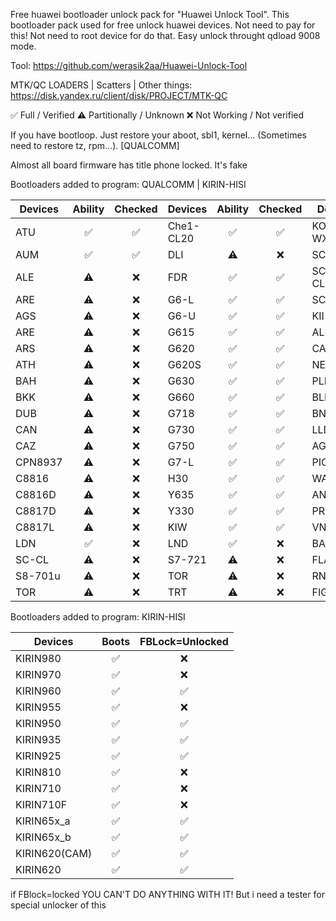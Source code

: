 Free huawei bootloader unlock pack for "Huawei Unlock Tool". This bootloader pack used for free unlock huawei devices. Not need to pay for this! Not need to root device for do that. Easy unlock throught qdload 9008 mode.

Tool: https://github.com/werasik2aa/Huawei-Unlock-Tool

MTK/QC LOADERS | Scatters | Other things: https://disk.yandex.ru/client/disk/PROJECT/MTK-QC

✅ Full / Verified
⚠️ Partitionally / Unknown
❌ Not Working / Not verified

If you have bootloop. Just restore your aboot, sbl1, kernel... (Sometimes need to restore tz, rpm...). [QUALCOMM]

Almost all board firmware has title phone locked. It's fake

Bootloaders added to program: QUALCOMM | KIRIN-HISI

| Devices       | Ability | Checked | Devices    | Ability | Checked | Devices     | Ability | Checked | Devices     | Ability | Checked |
| ------------- | :-----: | :-----: | ---------- | :-----: | :-----: | ----------- | :-----: | :---:   | ----------- | :-----: | :----:  |
| ATU           |   ✅   |  ✅  | Che1-CL20     |   ✅   |  ✅  | KOB-WXX        |   ⚠️   |  ❌  | FIG            |   ✅   |  ✅  |
| AUM           |   ✅   |  ✅  | DLI           |   ⚠️   |  ❌  | SCC-UXX        |   ⚠️   |  ❌  | PE             |   ✅   |  ✅  |
| ALE           |   ⚠️   |  ❌  | FDR           |   ✅   |  ✅  | SCL-CLXX       |   ⚠️   |  ❌  | PLK            |   ✅   |  ✅  |
| ARE           |   ⚠️   |  ❌  | G6-L          |   ✅   |  ✅  | SCL-L01        |   ⚠️   |  ❌  | GRA            |   ✅   |  ✅  |
| AGS           |   ⚠️   |  ❌  | G6-U          |   ✅   |  ✅  | KII-L21        |   ⚠️   |  ❌  | DUK            |   ✅   |  ✅  |
| ARE           |   ⚠️   |  ❌  | G615          |   ✅   |  ✅  | ALE_KIRIN      |   ✅   |  ✅  | FRD            |   ✅   |  ✅  |
| ARS           |   ⚠️   |  ❌  | G620          |   ✅   |  ✅  | CAM            |   ✅   |  ✅  | EVA            |   ✅   |  ✅  |
| ATH           |   ⚠️   |  ❌  | G620S         |   ✅   |  ✅  | NEM            |   ✅   |  ✅  | STF            |   ✅   |  ✅  |
| BAH           |   ⚠️   |  ❌  | G630          |   ✅   |  ✅  | PLK            |   ✅   |  ✅  | LON            |   ✅   |  ✅  |
| BKK           |   ⚠️   |  ❌  | G660          |   ✅   |  ✅  | BLN            |   ✅   |  ✅  | MHA            |   ✅   |  ✅  |
| DUB           |   ⚠️   |  ❌  | G718          |   ✅   |  ✅  | BND            |   ✅   |  ✅  | CMR            |   ✅   |  ✅  |
| CAN           |   ⚠️   |  ❌  | G730          |   ✅   |  ✅  | LLD            |   ✅   |  ✅  | HWI            |   ✅   |  ✅  |
| CAZ           |   ⚠️   |  ❌  | G750          |   ✅   |  ✅  | AGS2           |   ✅   |  ✅  | VTR            |   ✅   |  ✅  |
| CPN8937       |   ⚠️   |  ❌  | G7-L          |   ✅   |  ✅  | PIC            |   ✅   |  ✅  | SNE            |   ✅   |  ✅  |
| C8816         |   ⚠️   |  ❌  | H30           |   ✅   |  ✅  | WAS            |   ✅   |  ✅  | CLT            |   ❌   |  ✅  |
| C8816D        |   ⚠️   |  ❌  | Y635          |   ✅   |  ✅  | ANE            |   ✅   |  ✅  | MT2-L          |   ✅   |  ✅  |
| C8817D        |   ⚠️   |  ❌  | Y330          |   ✅   |  ✅  | PRA            |   ✅   |  ✅  | G760           |   ✅   |  ✅  |
| C8817L        |   ⚠️   |  ❌  | KIW           |   ✅   |  ✅  | VNS            |   ✅   |  ✅  |
| LDN           |   ✅   |  ❌  | LND           |   ✅   |  ❌  | BAH2           |   ✅   |  ✅  |
| SC-CL         |   ⚠️   |  ❌  | S7-721        |   ⚠️   |  ❌  | FLA            |   ✅   |  ✅  |
| S8-701u       |   ⚠️   |  ❌  | TOR           |   ⚠️   |  ❌  | RNE            |   ✅   |  ✅  |
| TOR           |   ⚠️   |  ❌  | TRT           |   ⚠️   |  ❌  | FIG            |   ✅   |  ✅  |

Bootloaders added to program: KIRIN-HISI

| Devices       | Boots     | FBLock=Unlocked  |
| ------------- | :-------: | :-------: |
| KIRIN980      |    ✅    |    ❌    |
| KIRIN970      |    ✅    |    ❌    |
| KIRIN960      |    ✅    |    ✅    |
| KIRIN955      |    ✅    |    ❌    |
| KIRIN950      |    ✅    |    ✅    |
| KIRIN935      |    ✅    |    ✅    |
| KIRIN925      |    ✅    |    ✅    |
| KIRIN810      |    ✅    |    ❌    |
| KIRIN710      |    ✅    |    ❌    |
| KIRIN710F     |    ✅    |    ❌    |
| KIRIN65x_a    |    ✅    |    ✅    |
| KIRIN65x_b    |    ✅    |    ✅    |
| KIRIN620(CAM) |    ✅    |    ✅    |
| KIRIN620      |    ✅    |    ✅    |

if FBlock=locked YOU CAN'T DO ANYTHING WITH IT! But i need a tester for special unlocker of this
